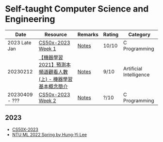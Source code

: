 # Self-taught Computer Science and Engineering
|Date|Resource|Remarks|Rating|Category|
|------------ | ------------| ------------| ------------|------------|
|2023 Late Jan|[CS50x-2023 Week 1](https://cs50.harvard.edu/x/2023/weeks/1/)|[Notes](cs50x-2023/week-1-c/)|10/10|C Programming|
|20230212|[【機器學習2021】預測本頻道觀看人數 (上) - 機器學習基本概念簡介](https://www.youtube.com/watch?v=Ye018rCVvOo)|[Notes](ntu-ml-2022-spring/week-1/preparation-1/)|9/10|Artificial Intelligence|
|20230409 - ???|[CS50x-2023 Week 2](https://cs50.harvard.edu/x/2023/weeks/2/)|[Notes](cs50x-2023/week-2-arrays/)|?/10|C Programming|

## 2023
- [CS50X-2023](cs50x-2023/)
- [NTU ML 2022 Spring by Hung-Yi Lee](ntu-ml-2022-spring/)
